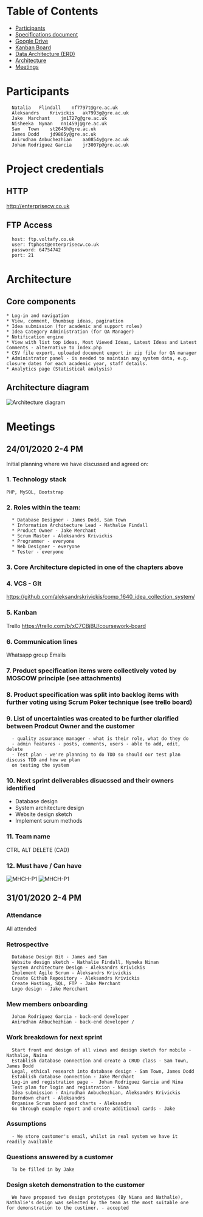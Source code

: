 # Table of Contents  
- [Participants](#participants)
- [Specifications document](https://moodlecurrent.gre.ac.uk/pluginfile.php/1462970/mod_resource/content/11/CW_COMP1640_1920.pdf)
- [Google Drive](https://drive.google.com/drive/u/0/folders/1GQoqBhNVXk_yFTkNl_QnNDmkUuhcpDkE)
- [Kanban Board](https://trello.com/b/xC7CBjBU/coursework-board)
- [Data Architecture (ERD)](https://www.lucidchart.com/documents/edit/e21ec631-0069-4916-8132-37b8631b7e27/tuArPCv54ECH)
- [Architecture](#architecture)
- [Meetings](#meetings)

# Participants
      Natalia	Flindall	nf7797t@gre.ac.uk
      Aleksandrs	Krivickis	ak7993g@gre.ac.uk
      Jake	Marchant	jm1727g@gre.ac.uk
      Nisheeka	Nynan	nn1459j@gre.ac.uk
      Sam	Town	st2645h@gre.ac.uk
      James	Dodd	jd9865y@gre.ac.uk
      Anirudhan	Anbuchezhian	aa0854y@gre.ac.uk
      Johan	Rodriguez Garcia	jr3007p@gre.ac.uk
# Project credentials
## HTTP
http://enterprisecw.co.uk
## FTP Access
      host: ftp.voltafy.co.uk
      user: ftphost@enterprisecw.co.uk
      password: 64754742
      port: 21
# Architecture
## Core components
    * Log-in and navigation
    * View, comment, thumbsup ideas, pagination
    * Idea submission (for academic and support roles)
    * Idea Category Administration (for QA Manager)
    * Notification engine
    * View with list top ideas, Most Viewed Ideas, Latest Ideas and Latest Comments - alternative to Index.php
    * CSV file export, uploaded document export in zip file for QA manager
    * Administrator panel - is needed to maintain any system data, e.g. closure dates for each academic year, staff details.
    * Analytics page (Statistical analysis)
## Architecture diagram
![Architecture diagram](https://github.com/aleksandrskrivickis/comp_1640_idea_collection_system/blob/master/documentation/Architecture.jpeg)


# Meetings
## 24/01/2020 2-4 PM
  Initial planning where we have discussed and agreed on:
### 1. Technology stack
    PHP, MySQL, Bootstrap
### 2. Roles within the team:
      * Database Designer - James Dodd, Sam Town
      * Information Architecture Lead - Nathalie Findall
      * Product Owner - Jake Merchant
      * Scrum Master - Aleksandrs Krivickis
      * Programmer - everyone
      * Web Designer - everyone
      * Tester - everyone
### 3. Core Architecture depicted in one of the chapters above
### 4. VCS - GIt
  https://github.com/aleksandrskrivickis/comp_1640_idea_collection_system/
### 5. Kanban
  Trello https://trello.com/b/xC7CBjBU/coursework-board
### 6. Communication lines 
  Whatsapp group
  Emails
### 7. Product specification items were collectively voted by MOSCOW principle (see attachments)
### 8. Product specification was split into backlog items with further voting using Scrum Poker technique (see trello board)
### 9. List of uncertainties was created to be further clarified between Prodcut Owner and the customer
      - quality assurance manager - what is their role, what do they do
      - admin features - posts, comments, users - able to add, edit, delete
      - Test plan - we're planning to do TDD so should our test plan discuss TDD and how we plan
      on testing the system
### 10. Next sprint deliverables disucssed and their owners identified
  * Database design
  * System architecture design
  * Website design sketch
  * Implement scrum methods
### 11. Team name
   CTRL ALT DELETE (CAD)
   
### 12. Must have / Can have
![MHCH-P1](https://github.com/aleksandrskrivickis/comp_1640_idea_collection_system/blob/master/documentation/WhatsApp%20Image%202020-01-24%20at%203.22.36%20PM.jpeg)
![MHCH-P1](https://github.com/aleksandrskrivickis/comp_1640_idea_collection_system/blob/master/documentation/WhatsApp%20Image%202020-01-24%20at%203.22.36%20PM%20(1).jpeg)

## 31/01/2020 2-4 PM
### Attendance 
All attended

### Retrospective
      Database Design Bit - James and Sam
      Website design sketch - Nathalie Findall, Nyneka Ninan
      System Architecture Design - Aleksandrs Krivickis
      Implement Agile Scrum - Aleksandrs Krivickis
      Create Github Repository - Aleksandrs Krivickis
      Create Hosting, SQL, FTP - Jake Merchant
      Logo design - Jake Mercchant
### Mew members onboarding
      Johan Rodriguez Garcia - back-end developer
      Anirudhan Anbuchezhian - back-end developer / 

### Work breakdown for next sprint
      
      Start front end design of all views and design sketch for mobile - Nathalie, Naina
      Establish database connection and create a CRUD class - Sam Town, James Dodd
      Legal, ethical research into database design - Sam Town, James Dodd
      Establish database connection - Jake Merchant
      Log-in and registration page -  Johan Rodriguez Garcia and Nina
      Test plan for login and registration - Nina
      Idea submission - Anirudhan Anbuchezhian, Aleksandrs Krivickis
      Burndown chart - Aleksandrs
      Organise Scrum board and charts - Aleksandrs
      Go through example report and create additional cards - Jake
      
### Assumptions 
      - We store customer's email, whilst in real system we have it readily available

### Questions answered by a customer
      To be filled in by Jake
### Design sketch demonstration to the customer
      We have proposed two design prototypes (By Niana and Nathalie), Nathalie's design was selected by the team as the most suitable one for demonstration to the custimer. - accepted
      
      
